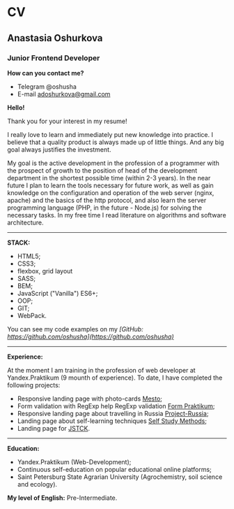 # CV

## Anastasia Oshurkova

### Junior Frontend Developer

__How can you contact me?__
- Telegram @oshusha
- E-mail adoshurkova@gmail.com

**Hello!**

Thank you for your interest in my resume!

I really love to learn and immediately put new knowledge into practice. I believe that a quality product is always made up of little things. And any big goal always justifies the investment.

My goal is the active development in the profession of a programmer with the prospect of growth to the position of head of the development department in the shortest possible time (within 2-3 years).
In the near future I plan to learn the tools necessary for future work, as well as gain knowledge on the configuration and operation of the web server (nginx, apache) and the basics of the http protocol, and also learn the server programming language (PHP, in the future - Node.js) for solving the necessary tasks. 
In my free time I read literature on algorithms and software architecture.

______________________________________________________________________________________
**STACK:**
- HTML5;
- CSS3;
- flexbox, grid layout
- SASS;
- BEM;
- JavaScript ("Vanilla") ES6+;
- OOP;
- GIT;
- WebPack.

You can see my code examples on my *[GitHub: https://github.com/oshusha](https://github.com/oshusha)*

_____________________________________________________________________________________
**Experience:**

At the moment I am training in the profession of web developer at Yandex.Praktikum (9 mounth of experience).
To date, I have completed the following projects:
- Responsive landing page with photo-cards [Mesto](https://oshusha.github.io/places);
- Form validation with RegExp help RegExp validation [Form Praktikum](https://oshusha.github.io/form-praktikum/);
- Responsive landing page about travelling in Russia [Project-Russia](https://oshusha.github.io/project-russia/);
- Landing page about self-learning techniques [Self Study Methods](https://oshusha.github.io/self-study-methods);
- Landing page for [JSTCK](https://oshusha.github.io/JSTCK/). 

____________________________________________________________________________________
**Education:**
- Yandex.Praktikum (Web-Development);
- Continuous self-education on popular educational online platforms;
- Saint Petersburg State Agrarian University (Agrochemistry, soil science and ecology).

**My level of English:** Pre-Intermediate.